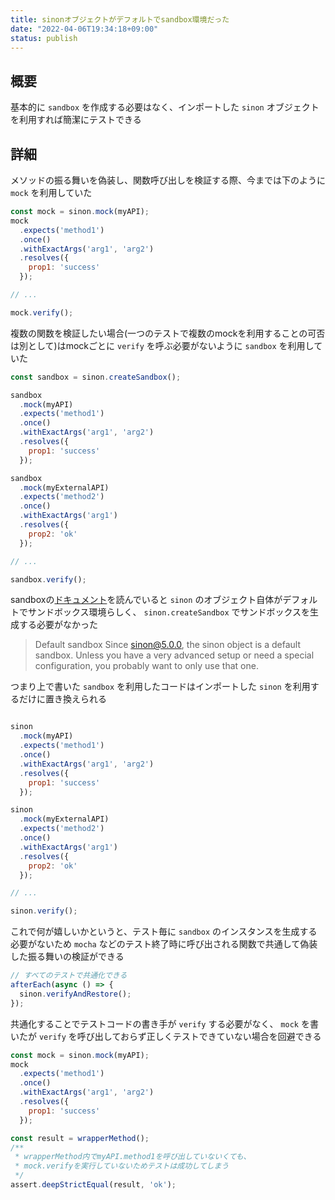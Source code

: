 ```yaml
---
title: sinonオブジェクトがデフォルトでsandbox環境だった
date: "2022-04-06T19:34:18+09:00"
status: publish
---
```


## 概要

基本的に `sandbox` を作成する必要はなく、インポートした `sinon` オブジェクトを利用すれば簡潔にテストできる

## 詳細

メソッドの振る舞いを偽装し、関数呼び出しを検証する際、今までは下のように `mock` を利用していた

```js
const mock = sinon.mock(myAPI);
mock
  .expects('method1')
  .once()
  .withExactArgs('arg1', 'arg2')
  .resolves({
    prop1: 'success'
  });

// ...

mock.verify();
```

複数の関数を検証したい場合(一つのテストで複数のmockを利用することの可否は別として)はmockごとに `verify` を呼ぶ必要がないように `sandbox` を利用していた

```js
const sandbox = sinon.createSandbox();

sandbox
  .mock(myAPI)
  .expects('method1')
  .once()
  .withExactArgs('arg1', 'arg2')
  .resolves({
    prop1: 'success'
  });

sandbox
  .mock(myExternalAPI)
  .expects('method2')
  .once()
  .withExactArgs('arg1')
  .resolves({
    prop2: 'ok'
  });

// ...

sandbox.verify();
```

sandboxの[ドキュメント](https://sinonjs.org/releases/v13/sandbox/)を読んでいると `sinon` のオブジェクト自体がデフォルトでサンドボックス環境らしく、 `sinon.createSandbox` でサンドボックスを生成する必要がなかった

> Default sandbox
> Since sinon@5.0.0, the sinon object is a default sandbox. Unless you have a very advanced setup or need a special configuration, you probably want to only use that one.

つまり上で書いた `sandbox` を利用したコードはインポートした `sinon` を利用するだけに置き換えられる

```js

sinon
  .mock(myAPI)
  .expects('method1')
  .once()
  .withExactArgs('arg1', 'arg2')
  .resolves({
    prop1: 'success'
  });

sinon
  .mock(myExternalAPI)
  .expects('method2')
  .once()
  .withExactArgs('arg1')
  .resolves({
    prop2: 'ok'
  });

// ...

sinon.verify();
```

これで何が嬉しいかというと、テスト毎に `sandbox` のインスタンスを生成する必要がないため `mocha` などのテスト終了時に呼び出される関数で共通して偽装した振る舞いの検証ができる

```js
// すべてのテストで共通化できる
afterEach(async () => {
  sinon.verifyAndRestore();
});
```

共通化することでテストコードの書き手が `verify` する必要がなく、 `mock` を書いたが `verify` を呼び出しておらず正しくテストできていない場合を回避できる

```js
const mock = sinon.mock(myAPI);
mock
  .expects('method1')
  .once()
  .withExactArgs('arg1', 'arg2')
  .resolves({
    prop1: 'success'
  });

const result = wrapperMethod();
/**
 * wrapperMethod内でmyAPI.method1を呼び出していないくても、
 * mock.verifyを実行していないためテストは成功してしまう
 */ 
assert.deepStrictEqual(result, 'ok');
```
